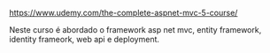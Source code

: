 https://www.udemy.com/the-complete-aspnet-mvc-5-course/

Neste curso é abordado o framework asp net mvc, entity framework, identity frameork, web api e deployment. 
